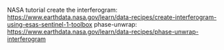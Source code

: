 NASA tutorial
create the interferogram: https://www.earthdata.nasa.gov/learn/data-recipes/create-interferogram-using-esas-sentinel-1-toolbox
phase-unwrap: https://www.earthdata.nasa.gov/learn/data-recipes/phase-unwrap-interferogram
